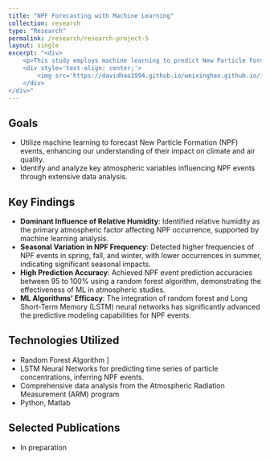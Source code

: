 ```yaml
---
title: "NPF Forecasting with Machine Learning"
collection: research
type: "Research"
permalink: /research/research-project-5
layout: single
excerpt: "<div>
    <p>This study employs machine learning to predict New Particle Formation (NPF) events, crucial for understanding climate and air quality. Analyzing data from the Southern Great Plains over six years, we identified key atmospheric influencers of NPF. Our approach, combining random forest and neural networks, accurately forecasts NPF events, offering advancements in atmospheric aerosol research.</p>
    <div style='text-align: center;'>
        <img src='https://davidhao1994.github.io/weixinghao.github.io/images/research-project-5.jpg' alt='Example Image' width='500' />
    </div>
</div>"
---
```


## Goals
- Utilize machine learning to forecast New Particle Formation (NPF) events, enhancing our understanding of their impact on climate and air quality.
- Identify and analyze key atmospheric variables influencing NPF events through extensive data analysis.

## Key Findings
- **Dominant Influence of Relative Humidity**: Identified relative humidity as the primary atmospheric factor affecting NPF occurrence, supported by machine learning analysis.
- **Seasonal Variation in NPF Frequency**: Detected higher frequencies of NPF events in spring, fall, and winter, with lower occurrences in summer, indicating significant seasonal impacts.
- **High Prediction Accuracy**: Achieved NPF event prediction accuracies between 95 to 100% using a random forest algorithm, demonstrating the effectiveness of ML in atmospheric studies.
- **ML Algorithms' Efficacy**: The integration of random forest and Long Short-Term Memory (LSTM) neural networks has significantly advanced the predictive modeling capabilities for NPF events.

## Technologies Utilized
- Random Forest Algorithm ]
- LSTM Neural Networks for predicting time series of particle concentrations, inferring NPF events.
- Comprehensive data analysis from the Atmospheric Radiation Measurement (ARM) program
- Python, Matlab

## Selected Publications
- In preparation

